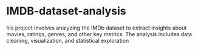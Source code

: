 # IMDB-dataset-analysis
his project involves analyzing the IMDb dataset to extract insights about movies, ratings, genres, and other key metrics. The analysis includes data cleaning, visualization, and statistical exploration
